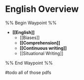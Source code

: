 # English Overview

%% Begin Waypoint %%
- **[[English]]**
	- [[Biases]]
	- **[[Comprehension]]**
	- **[[Continuous writing]]**
	- [[Situational Writing]]

%% End Waypoint %%

#todo all of those pdfs